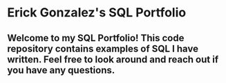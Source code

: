 # Erick Gonzalez's SQL Portfolio
## Welcome to my SQL Portfolio! This code repository contains examples of SQL I have written. Feel free to look around and reach out if you have any questions. 

